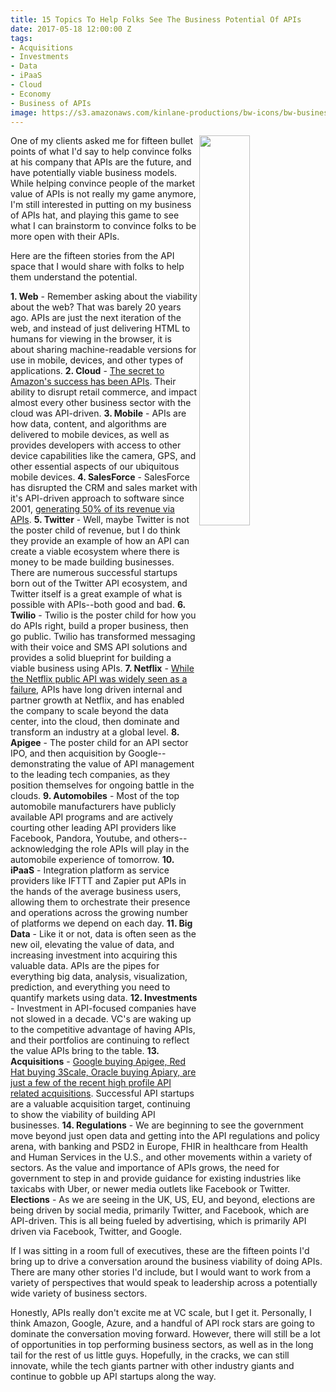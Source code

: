 ```yaml
---
title: 15 Topics To Help Folks See The Business Potential Of APIs
date: 2017-05-18 12:00:00 Z
tags:
- Acquisitions
- Investments
- Data
- iPaaS
- Cloud
- Economy
- Business of APIs
image: https://s3.amazonaws.com/kinlane-productions/bw-icons/bw-business-api.png
---
```


<p><img src="https://s3.amazonaws.com/kinlane-productions/bw-icons/bw-business-api.png" align="right" width="40%" /></p>
One of my clients asked me for fifteen bullet points of what I'd say to help convince folks at his company that APIs are the future, and have potentially viable business models. While helping convince people of the market value of APIs is not really my game anymore, I'm still interested in putting on my business of APIs hat, and playing this game to see what I can brainstorm to convince folks to be more open with their APIs.

Here are the fifteen stories from the API space that I would share with folks to help them understand the potential.

**1. Web** - Remember asking about the viability about the web? That was barely 20 years ago. APIs are just the next iteration of the web, and instead of just delivering HTML to humans for viewing in the browser, it is about sharing machine-readable versions for use in mobile, devices, and other types of applications.
**2. Cloud** - [The secret to Amazon's success has been APIs](http://apievangelist.com/2012/01/12/the-secret-to-amazons-success-internal-apis/). Their ability to disrupt retail commerce, and impact almost every other business sector with the cloud was API-driven.
**3. Mobile** - APIs are how data, content, and algorithms are delivered to mobile devices, as well as provides developers with access to other device capabilities like the camera, GPS, and other essential aspects of our ubiquitous mobile devices.
**4. SalesForce** - SalesForce has disrupted the CRM and sales market with it's API-driven approach to software since 2001, [generating 50% of its revenue via APIs](https://hbr.org/2015/01/the-strategic-value-of-apis).
**5. Twitter** - Well, maybe Twitter is not the poster child of revenue, but I do think they provide an example of how an API can create a viable ecosystem where there is money to be made building businesses. There are numerous successful startups born out of the Twitter API ecosystem, and Twitter itself is a great example of what is possible with APIs--both good and bad.
**6. Twilio** - Twilio is the poster child for how you do APIs right, build a proper business, then go public. Twilio has transformed messaging with their voice and SMS API solutions and provides a solid blueprint for building a viable business using APIs.
**7. Netflix** - [While the Netflix public API was widely seen as a failure](http://apievangelist.com/2016/09/07/the-netflix-public-api-was-the-most-successful-api-failure-ever/), APIs have long driven internal and partner growth at Netflix, and has enabled the company to scale beyond the data center, into the cloud, then dominate and transform an industry at a global level.
**8. Apigee** - The poster child for an API sector IPO, and then acquisition by Google--demonstrating the value of API management to the leading tech companies, as they position themselves for ongoing battle in the clouds.
**9. Automobiles** - Most of the top automobile manufacturers have publicly available API programs and are actively courting other leading API providers like Facebook, Pandora, Youtube, and others--acknowledging the role APIs will play in the automobile experience of tomorrow.
**10. iPaaS** - Integration platform as service providers like IFTTT and Zapier put APIs in the hands of the average business users, allowing them to orchestrate their presence and operations across the growing number of platforms we depend on each day.
**11. Big Data** - Like it or not, data is often seen as the new oil, elevating the value of data, and increasing investment into acquiring this valuable data. APIs are the pipes for everything big data, analysis, visualization, prediction, and everything you need to quantify markets using data.
**12. Investments** - Investment in API-focused companies have not slowed in a decade. VC's are waking up to the competitive advantage of having APIs, and their portfolios are continuing to reflect the value APIs bring to the table.
**13. Acquisitions** - [Google buying Apigee, Red Hat buying 3Scale, Oracle buying Apiary, are just a few of the recent high profile API related acquisitions](http://acquisitions.apievangelist.com/news/). Successful API startups are a valuable acquisition target, continuing to show the viability of building API businesses.
**14. Regulations** - We are beginning to see the government move beyond just open data and getting into the API regulations and policy arena, with banking and PSD2 in Europe, FHIR in healthcare from Health and Human Services in the U.S., and other movements within a variety of sectors. As the value and importance of APIs grows, the need for government to step in and provide guidance for existing industries like taxicabs with Uber, or newer media outlets like Facebook or Twitter.
**Elections** - As we are seeing in the UK, US, EU, and beyond, elections are being driven by social media, primarily Twitter, and Facebook, which are API-driven. This is all being fueled by advertising, which is primarily API driven via Facebook, Twitter, and Google.

If I was sitting in a room full of executives, these are the fifteen points I'd bring up to drive a conversation around the business viability of doing APIs. There are many other stories I'd include, but I would want to work from a variety of perspectives that would speak to leadership across a potentially wide variety of business sectors.

Honestly, APIs really don't excite me at VC scale, but I get it. Personally, I think Amazon, Google, Azure, and a handful of API rock stars are going to dominate the conversation moving forward. However, there will still be a lot of opportunities in top performing business sectors, as well as in the long tail for the rest of us little guys. Hopefully, in the cracks, we can still innovate, while the tech giants partner with other industry giants and continue to gobble up API startups along the way.
